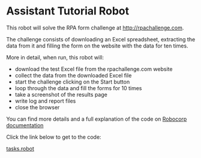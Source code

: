 # Assistant Tutorial Robot

This robot will solve the RPA form challenge at http://rpachallenge.com.

The challenge consists of downloading an Excel spreadsheet, extracting the data from it and filling the form on the website with the data for ten times.

More in detail, when run, this robot will:

- download the test Excel file from the rpachallenge.com website
- collect the data from the downloaded Excel file
- start the challenge clicking on the Start button
- loop through the data and fill the forms for 10 times
- take a screenshot of the results page
- write log and report files
- close the browser

You can find more details and a full explanation of the code on [Robocorp documentation](https://robocorp.com/docs/development-howtos/browser/rpa-form-challenge)

Click the link below to get to the code:

[tasks.robot](./tasks.robot)
